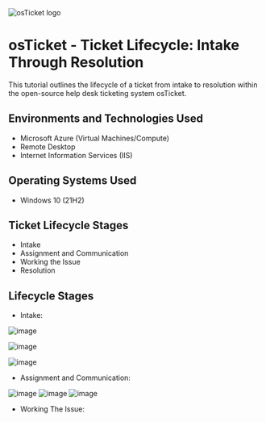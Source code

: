 
<img src="https://i.imgur.com/Clzj7Xs.png" alt="osTicket logo"/>
</p>

<h1>osTicket - Ticket Lifecycle: Intake Through Resolution</h1>
This tutorial outlines the lifecycle of a ticket from intake to resolution within the open-source help desk ticketing system osTicket.<br />






<h2>Environments and Technologies Used</h2>

- Microsoft Azure (Virtual Machines/Compute)
- Remote Desktop
- Internet Information Services (IIS)

<h2>Operating Systems Used </h2>

- Windows 10</b> (21H2)

<h2>Ticket Lifecycle Stages</h2>

- Intake
- Assignment and Communication
- Working the Issue
- Resolution

<h2>Lifecycle Stages</h2>

- Intake:

![image](https://github.com/Traviskthomas/ticket-lifecycle/assets/166442537/1e6b4224-30b0-4090-800b-7f45f2e8c5a4)

![image](https://github.com/Traviskthomas/ticket-lifecycle/assets/166442537/c9f3e0cd-7b40-440c-872e-d57826c48625)

![image](https://github.com/Traviskthomas/ticket-lifecycle/assets/166442537/72cead47-c968-49cf-85f0-cae03afab573)

- Assignment and Communication:

![image](https://github.com/Traviskthomas/ticket-lifecycle/assets/166442537/0d2fdaa5-0d84-4c09-9643-499f17fa382e)
![image](https://github.com/Traviskthomas/ticket-lifecycle/assets/166442537/df7c313d-d8cf-43bf-acbf-ac28d5b0d333)
![image](https://github.com/Traviskthomas/ticket-lifecycle/assets/166442537/35ef536e-01c2-43f3-9c44-18a6e9b05680)


- Working The Issue:


